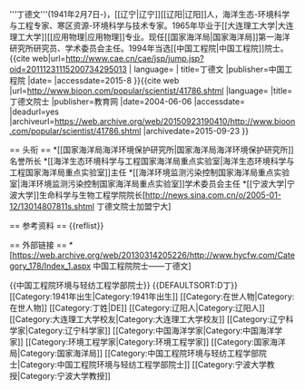 '''丁德文'''(1941年2月7日-)，[[辽宁|辽宁]][[辽阳|辽阳]]人，海洋生态-环境科学与工程专家、寒区资源-环境科学与技术专家。1965年毕业于[[大连理工大学|大连理工大学]][[应用物理|应用物理]]专业。现任[[国家海洋局|国家海洋局]]第一海洋研究所研究员、学术委员会主任。1994年当选[[中国工程院|中国工程院]]院士。<ref >{{cite web|url=http://www.cae.cn/cae/jsp/jump.jsp?oid=20111231115200734295013 | language= | title=丁德文 |publisher=中国工程院 |date= |accessdate=2015-8 }}</ref><ref>{{cite web |url=http://www.bioon.com/popular/scientist/41786.shtml |language= |title=丁德文院士 |publisher=教育网 |date=2004-06-06 |accessdate= |deadurl=yes |archiveurl=https://web.archive.org/web/20150923190410/http://www.bioon.com/popular/scientist/41786.shtml |archivedate=2015-09-23 }}</ref>

== 头衔 ==
*[[国家海洋局海洋环境保护研究所|国家海洋局海洋环境保护研究所]]名誉所长
*[[海洋生态环境科学与工程国家海洋局重点实验室|海洋生态环境科学与工程国家海洋局重点实验室]]主任
*[[海洋环境监测污染控制国家海洋局重点实验室|海洋环境监测污染控制国家海洋局重点实验室]]学术委员会主任
*[[宁波大学|宁波大学]]生命科学与生物工程学院院长<ref>[http://news.sina.com.cn/o/2005-01-12/13014807811s.shtml 丁德文院士加盟宁大]</ref>

== 参考资料 ==
{{reflist}}

== 外部链接 ==
*[https://web.archive.org/web/20130314205226/http://www.hycfw.com/Category_178/Index_1.aspx 中国工程院院士——丁德文]

{{中国工程院环境与轻纺工程学部院士}}
{{DEFAULTSORT:D丁}}
[[Category:1941年出生|Category:1941年出生]]
[[Category:在世人物|Category:在世人物]]
[[Category:丁姓|DE]]
[[Category:辽阳人|Category:辽阳人]]
[[Category:大连理工大学校友|Category:大连理工大学校友]]
[[Category:辽宁科学家|Category:辽宁科学家]]
[[Category:中国海洋学家|Category:中国海洋学家]]
[[Category:环境工程学家|Category:环境工程学家]]
[[Category:国家海洋局|Category:国家海洋局]]
[[Category:中国工程院环境与轻纺工程学部院士|Category:中国工程院环境与轻纺工程学部院士]]
[[Category:宁波大学教授|Category:宁波大学教授]]
　